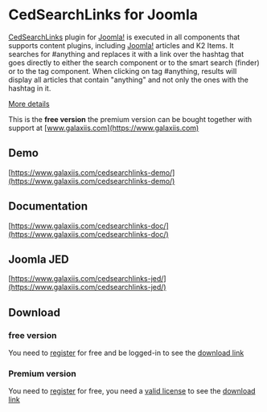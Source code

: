 # CedSearchLinks for Joomla
[CedSearchLinks](https://www.galaxiis.com/cedsearchlinks-showcase/) plugin for [Joomla!](https://www.joomla.org) is executed in all components that supports content plugins, including [Joomla!](https://www.joomla.org) articles and K2 Items. It searches for #anything and replaces it with a link over the hashtag that goes directly to either the search component or to the smart search (finder) or to the tag component. When clicking on tag #anything, results will display all articles that contain "anything" and not only the ones with the hashtag in it.

[More details](https://www.galaxiis.com/cedsearchlinks-showcase/) 

This is the **free version** the premium version can be bought together with support at [www.galaxiis.com](https://www.galaxiis.com)

## Demo
[https://www.galaxiis.com/cedsearchlinks-demo/](https://www.galaxiis.com/cedsearchlinks-demo/)

## Documentation
[https://www.galaxiis.com/cedsearchlinks-doc/](https://www.galaxiis.com/cedsearchlinks-doc/)

## Joomla JED
[https://www.galaxiis.com/cedsearchlinks-jed/](https://www.galaxiis.com/cedsearchlinks-jed/)

## Download
### free version
You need to [register](https://www.galaxiis.com/index.php/member-access?view=registration) for free and be logged-in to see the [download link](https://www.galaxiis.com/cedsearchlinks-download/)  

### Premium version

You need to [register](https://www.galaxiis.com/index.php/member-access?view=registration) for free, you need a [valid license](https://www.galaxiis.com/cedsearchlinks-subscribe/) to see the [download link](https://www.galaxiis.com/cedsearchlinks-download-club/)